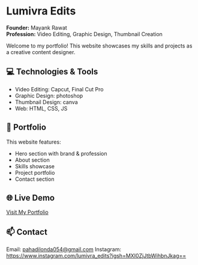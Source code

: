 # Lumivra Edits

**Founder:** Mayank Rawat  
**Profession:** Video Editing, Graphic Design, Thumbnail Creation  

Welcome to my portfolio! This website showcases my skills and projects as a creative content designer.  

## 💻 Technologies & Tools
- Video Editing: Capcut, Final Cut Pro  
- Graphic Design: photoshop
- Thumbnail Design: canva
- Web: HTML, CSS, JS  

## 🎨 Portfolio
This website features:  
- Hero section with brand & profession  
- About section  
- Skills showcase  
- Project portfolio  
- Contact section  

## 🌐 Live Demo
[Visit My Portfolio](https://himanshukarnatak45-blip.github.io/lumivra-edits/)

## 📫 Contact
Email:  pahadilonda054@gmail.com
Instagram: https://www.instagram.com/lumivra_edits?igsh=MXI0ZjJtbWihbnJkag==
